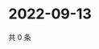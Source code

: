 # 2022-09-13

共 0 条

<!-- BEGIN WEIBO -->
<!-- 最后更新时间 Tue Sep 13 2022 09:54:55 GMT+0800 (China Standard Time) -->

<!-- END WEIBO -->
